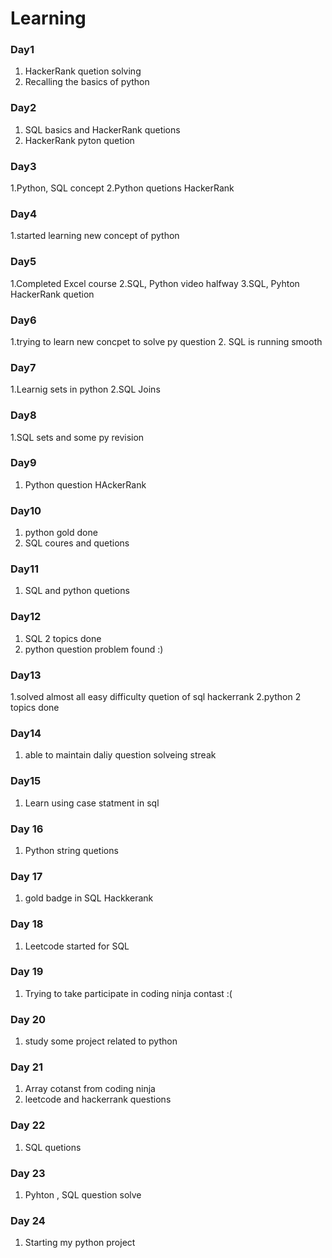 # Learning

### Day1
1. HackerRank quetion solving
2. Recalling the basics of python

### Day2
1. SQL basics and HackerRank quetions
2. HackerRank pyton quetion
### Day3
1.Python, SQL concept
2.Python quetions HackerRank
### Day4
1.started learning new concept of python
### Day5
1.Completed Excel course
2.SQL, Python video halfway
3.SQL, Pyhton HackerRank quetion
### Day6
1.trying to learn new concpet to solve py question
2. SQL is running smooth
### Day7
1.Learnig sets in python
2.SQL Joins
### Day8
1.SQL sets and some py revision
### Day9
1. Python question HAckerRank
### Day10
1. python gold done
2. SQL coures and quetions
### Day11
1. SQL and python quetions
### Day12
1. SQL 2 topics done
2. python question problem found :)
### Day13
1.solved almost all easy difficulty quetion of sql hackerrank
2.python 2 topics done 
### Day14 
1. able to maintain daliy question solveing streak
### Day15
1. Learn using case statment in sql
### Day 16
1. Python string quetions
### Day 17
1. gold badge in SQL Hackkerank
### Day 18
1. Leetcode started for SQL
### Day 19
1. Trying to take participate in coding ninja contast :(
### Day 20
1. study some project related to python
### Day 21 
1. Array cotanst from coding ninja
2. leetcode and hackerrank questions
### Day 22
1. SQL quetions
### Day 23
1. Pyhton , SQL question solve
### Day 24
1. Starting my python project

